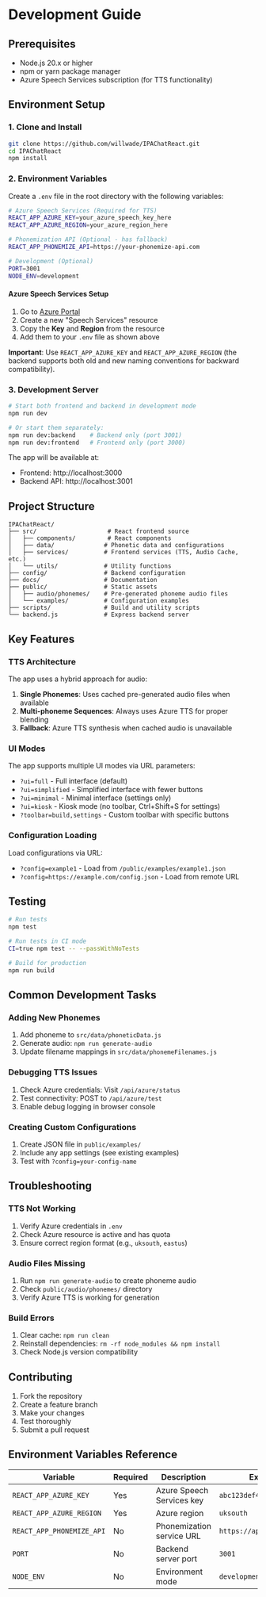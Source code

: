 # Development Guide

## Prerequisites

- Node.js 20.x or higher
- npm or yarn package manager
- Azure Speech Services subscription (for TTS functionality)

## Environment Setup

### 1. Clone and Install

```bash
git clone https://github.com/willwade/IPAChatReact.git
cd IPAChatReact
npm install
```

### 2. Environment Variables

Create a `.env` file in the root directory with the following variables:

```bash
# Azure Speech Services (Required for TTS)
REACT_APP_AZURE_KEY=your_azure_speech_key_here
REACT_APP_AZURE_REGION=your_azure_region_here

# Phonemization API (Optional - has fallback)
REACT_APP_PHONEMIZE_API=https://your-phonemize-api.com

# Development (Optional)
PORT=3001
NODE_ENV=development
```

#### Azure Speech Services Setup

1. Go to [Azure Portal](https://portal.azure.com)
2. Create a new "Speech Services" resource
3. Copy the **Key** and **Region** from the resource
4. Add them to your `.env` file as shown above

**Important**: Use `REACT_APP_AZURE_KEY` and `REACT_APP_AZURE_REGION` (the backend supports both old and new naming conventions for backward compatibility).

### 3. Development Server

```bash
# Start both frontend and backend in development mode
npm run dev

# Or start them separately:
npm run dev:backend    # Backend only (port 3001)
npm run dev:frontend   # Frontend only (port 3000)
```

The app will be available at:
- Frontend: http://localhost:3000
- Backend API: http://localhost:3001

## Project Structure

```
IPAChatReact/
├── src/                    # React frontend source
│   ├── components/         # React components
│   ├── data/              # Phonetic data and configurations
│   ├── services/          # Frontend services (TTS, Audio Cache, etc.)
│   └── utils/             # Utility functions
├── config/                # Backend configuration
├── docs/                  # Documentation
├── public/                # Static assets
│   ├── audio/phonemes/    # Pre-generated phoneme audio files
│   └── examples/          # Configuration examples
├── scripts/               # Build and utility scripts
└── backend.js             # Express backend server
```

## Key Features

### TTS Architecture

The app uses a hybrid approach for audio:

1. **Single Phonemes**: Uses cached pre-generated audio files when available
2. **Multi-phoneme Sequences**: Always uses Azure TTS for proper blending
3. **Fallback**: Azure TTS synthesis when cached audio is unavailable

### UI Modes

The app supports multiple UI modes via URL parameters:

- `?ui=full` - Full interface (default)
- `?ui=simplified` - Simplified interface with fewer buttons
- `?ui=minimal` - Minimal interface (settings only)
- `?ui=kiosk` - Kiosk mode (no toolbar, Ctrl+Shift+S for settings)
- `?toolbar=build,settings` - Custom toolbar with specific buttons

### Configuration Loading

Load configurations via URL:
- `?config=example1` - Load from `/public/examples/example1.json`
- `?config=https://example.com/config.json` - Load from remote URL

## Testing

```bash
# Run tests
npm test

# Run tests in CI mode
CI=true npm test -- --passWithNoTests

# Build for production
npm run build
```

## Common Development Tasks

### Adding New Phonemes

1. Add phoneme to `src/data/phoneticData.js`
2. Generate audio: `npm run generate-audio`
3. Update filename mappings in `src/data/phonemeFilenames.js`

### Debugging TTS Issues

1. Check Azure credentials: Visit `/api/azure/status`
2. Test connectivity: POST to `/api/azure/test`
3. Enable debug logging in browser console

### Creating Custom Configurations

1. Create JSON file in `public/examples/`
2. Include any app settings (see existing examples)
3. Test with `?config=your-config-name`

## Troubleshooting

### TTS Not Working

1. Verify Azure credentials in `.env`
2. Check Azure resource is active and has quota
3. Ensure correct region format (e.g., `uksouth`, `eastus`)

### Audio Files Missing

1. Run `npm run generate-audio` to create phoneme audio
2. Check `public/audio/phonemes/` directory
3. Verify Azure TTS is working for generation

### Build Errors

1. Clear cache: `npm run clean`
2. Reinstall dependencies: `rm -rf node_modules && npm install`
3. Check Node.js version compatibility

## Contributing

1. Fork the repository
2. Create a feature branch
3. Make your changes
4. Test thoroughly
5. Submit a pull request

## Environment Variables Reference

| Variable | Required | Description | Example |
|----------|----------|-------------|---------|
| `REACT_APP_AZURE_KEY` | Yes | Azure Speech Services key | `abc123def456...` |
| `REACT_APP_AZURE_REGION` | Yes | Azure region | `uksouth` |
| `REACT_APP_PHONEMIZE_API` | No | Phonemization service URL | `https://api.example.com` |
| `PORT` | No | Backend server port | `3001` |
| `NODE_ENV` | No | Environment mode | `development` |
